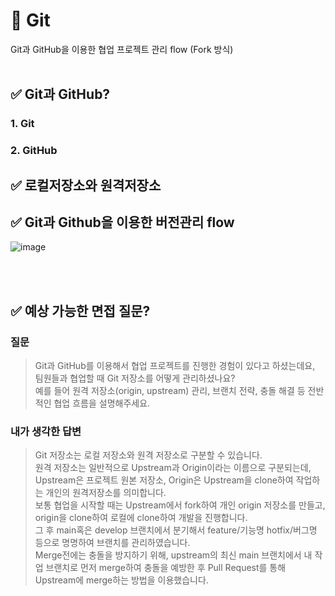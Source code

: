 # 📝 Git
Git과 GitHub을 이용한 협업 프로젝트 관리 flow (Fork 방식)
<br></br>
## ✅ Git과 GitHub?
### 1. Git
 
### 2. GitHub

## ✅ 로컬저장소와 원격저장소

## ✅ Git과 Github을 이용한 버전관리 flow
![image](https://github.com/user-attachments/assets/0d9b3614-03c5-4a0f-99b5-5a3b6bd92c01)


<br></br>
## ✅ 예상 가능한 면접 질문?
### 질문
> Git과 GitHub를 이용해서 협업 프로젝트를 진행한 경험이 있다고 하셨는데요,  
> 팀원들과 협업할 때 Git 저장소를 어떻게 관리하셨나요?  
> 예를 들어 원격 저장소(origin, upstream) 관리, 브랜치 전략, 충돌 해결 등 전반적인 협업 흐름을 설명해주세요.  

### 내가 생각한 답변
> Git 저장소는 로컬 저장소와 원격 저장소로 구분할 수 있습니다.  
> 원격 저장소는 일반적으로 Upstream과 Origin이라는 이름으로 구분되는데,  
> Upstream은 프로젝트 원본 저장소, Origin은 Upstream을 clone하여 작업하는 개인의 원격저장소를 의미합니다.  
> 보통 협업을 시작할 때는 Upstream에서 fork하여 개인 origin 저장소를 만들고, origin을 clone하여 로컬에 clone하여 개발을 진행합니다.  
> 그 후 main혹은 develop 브랜치에서 분기해서 feature/기능명 hotfix/버그명 등으로 명명하여 브랜치를 관리하였습니다.  
> Merge전에는 충돌을 방지하기 위해, upstream의 최신 main 브랜치에서 내 작업 브랜치로 먼저 merge하여 충돌을 예방한 후 Pull Request를 통해 Upstream에 merge하는 방법을 이용했습니다.
